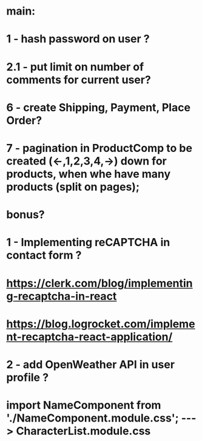 # main:

# 1 - hash password  on user ?
# 2.1 - put limit on number of comments for current user?


# 6 - create Shipping, Payment, Place Order?
# 7 - pagination in ProductComp to be created (<-,1,2,3,4,->) down for products, when whe have many products (split on pages);


# bonus?
# 1 - Implementing reCAPTCHA in contact form ?
# https://clerk.com/blog/implementing-recaptcha-in-react
# https://blog.logrocket.com/implement-recaptcha-react-application/

# 2 - add OpenWeather API in user profile ?

# import NameComponent from './NameComponent.module.css';   --->  CharacterList.module.css